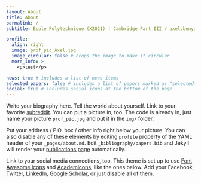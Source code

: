 ```yaml
---
layout: About
title: About
permalink: /
subtitle: Ecole Polytechnique (X2021) | Cambridge Part III / axel.benyamine@polytechnique.edu

profile:
  align: right
  image: prof_pic_Axel.jpg
  image_circular: false # crops the image to make it circular
  more_info: >
    <p>test</p>

news: true # includes a list of news items
selected_papers: false # includes a list of papers marked as "selected={true}"
social: true # includes social icons at the bottom of the page
---
```




Write your biography here. Tell the world about yourself. Link to your favorite [subreddit](http://reddit.com). You can put a picture in, too. The code is already in, just name your picture `prof_pic.jpg` and put it in the `img/` folder.

Put your address / P.O. box / other info right below your picture. You can also disable any of these elements by editing `profile` property of the YAML header of your `_pages/about.md`. Edit `_bibliography/papers.bib` and Jekyll will render your [publications page](/al-folio/publications/) automatically.

Link to your social media connections, too. This theme is set up to use [Font Awesome icons](https://fontawesome.com/) and [Academicons](https://jpswalsh.github.io/academicons/), like the ones below. Add your Facebook, Twitter, LinkedIn, Google Scholar, or just disable all of them.
